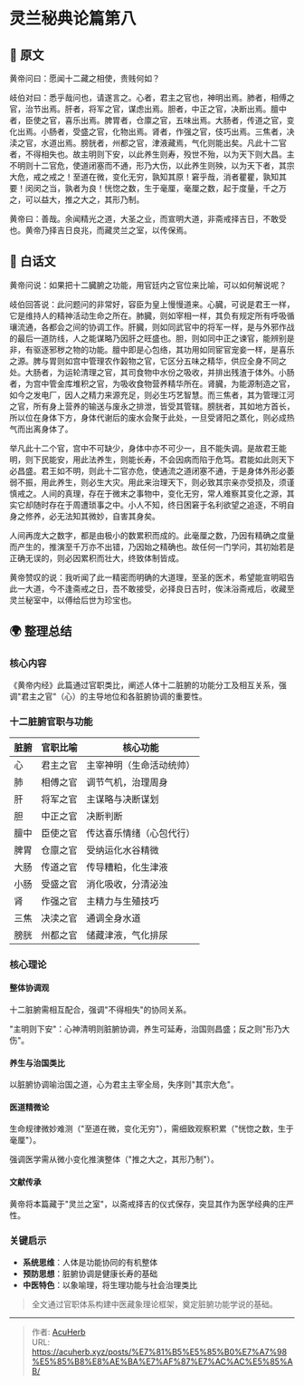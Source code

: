 # 灵兰秘典论篇第八


## 📜 原文

黄帝问曰：愿闻十二藏之相使，贵贱何如？

岐伯对曰：悉乎哉问也，请遂言之。心者，君主之官也，神明出焉。肺者，相傅之官，治节出焉。肝者，将军之官，谋虑出焉。胆者，中正之官，决断出焉。膻中者，臣使之官，喜乐出焉。脾胃者，仓廪之官，五味出焉。大肠者，传道之官，变化出焉。小肠者，受盛之官，化物出焉。肾者，作强之官，伎巧出焉。三焦者，决渎之官，水道出焉。膀胱者，州都之官，津液藏焉，气化则能出矣。凡此十二官者，不得相失也。故主明则下安，以此养生则寿，殁世不殆，以为天下则大昌。主不明则十二官危，使道闭塞而不通，形乃大伤，以此养生则殃，以为天下者，其宗大危，戒之戒之！至道在微，变化无穷，孰知其原！窘乎哉，消者瞿瞿，孰知其要！闵闵之当，孰者为良！恍惚之数，生于毫厘，毫厘之数，起于度量，千之万之，可以益大，推之大之，其形乃制。

黄帝曰：善哉。余闻精光之道，大圣之业，而宣明大道，非斋戒择吉日，不敢受也。黄帝乃择吉日良兆，而藏灵兰之室，以传保焉。

## 🌿 白话文

黄帝问说：如果把十二臓腑之功能，用官廷内之官位来比喻，可以如何解说呢？

岐伯回答说：此问题问的非常好，容臣为皇上慢慢道来。心臓，可说是君王一样，它是维持人的精神活动生命之所在。肺臓，则如宰相一样，其负有规定所有呼吸循瓖流通，各都会之间的协调工作。肝臓，则如同武官中的将军一样，是与外邪作战的最后一道防线，人之能谋略乃因肝之旺盛也。胆，则如同中正之谏官，能辨别是非，有驱逐邪秽之物的功能。膻中即是心包络，其功用如同宦官宠妾一样，是喜乐之源。脾与胃则如宫中管理农作榖物之官，它区分五味之精华，供应全身不同之处。大肠者，为运轮清理之官，其司食物中水份之吸收，并排出残渣于体外。小肠者，为宫中管金库堆积之官，为吸收食物营养精华所在。肾臓，为能源制造之官，如今之发电厂，因人之精力来源充足，则必生巧艺智慧。而三焦者，其为管理江河之官，所有身上营养的输送与废永之排泄，皆受其管辖。膀胱者，其如地方首长，所以位在身体下方，身体代谢后的废水会聚于此处，一旦受肾阳之蒸化，则必成热气而出离身体了。

举凡此十二个官，宫中不可缺少，身体中亦不可少一，且不能失调。是故君王能明，则下民能安，用此法养生，则能长寿，不会因病而陷于危笃。君能如此则天下必昌盛。君王如不明，则此十二官亦危，使通流之道闭塞不通，于是身体外形必萎弱不振，用此养生，则必生大灾。用此来治理天下，则必致其宗亲亦受损及，须谨慎戒之。人间的真理，存在于微末之事物中，变化无穷，常人难察其变化之源，其实它却随时存在于周遭琐事之中。小人不知，终日困窘于名利欲望之追逐，不明自身之修养，必无法知其微妙，自害其身矣。

人间再庞大之数字，都是由极小的数累积而成的。此毫厘之数，乃因有精确之度量而产生的，推演至千万亦不出错，乃因始之精确也。故任何一门学问，其初始若是正确无误的，则必因累积而壮大，终致体制皆成。

黄帝赞叹的说：我听闻了此一精密而明确的大道理，至圣的医术，希望能宣明昭告此一大道，今不逢斋戒之日，吾不敢接受，必择良日吉时，俟沬浴斋戒后，收藏至灵兰秘室中，以傅给后世为珍宝也。

## 🌍 整理总结

### 核心内容

《黄帝内经》此篇通过官职类比，阐述人体十二脏腑的功能分工及相互关系，强调"君主之官"（心）的主导地位和各脏腑协调的重要性。

### 十二脏腑官职与功能

| 脏腑   | 官职比喻   | 核心功能                                 |
|--------|------------|------------------------------------------|
| 心     | 君主之官   | 主宰神明（生命活动统帅）                |
| 肺     | 相傅之官   | 调节气机，治理周身                      |
| 肝     | 将军之官   | 主谋略与决断谋划                        |
| 胆     | 中正之官   | 决断判断                                 |
| 膻中   | 臣使之官   | 传达喜乐情绪（心包代行）                |
| 脾胃   | 仓廪之官   | 受纳运化水谷精微                        |
| 大肠   | 传道之官   | 传导糟粕，化生津液                      |
| 小肠   | 受盛之官   | 消化吸收，分清泌浊                      |
| 肾     | 作强之官   | 主精力与生殖技巧                        |
| 三焦   | 决渎之官   | 通调全身水道                            |
| 膀胱   | 州都之官   | 储藏津液，气化排尿                      |

### 核心理论

#### 整体协调观

十二脏腑需相互配合，强调"不得相失"的协同关系。

"主明则下安"：心神清明则脏腑协调，养生可延寿，治国则昌盛；反之则"形乃大伤"。

#### 养生与治国类比

以脏腑协调喻治国之道，心为君主主宰全局，失序则"其宗大危"。

#### 医道精微论

生命规律微妙难测（"至道在微，变化无穷"），需细致观察积累（"恍惚之数，生于毫厘"）。

强调医学需从微小变化推演整体（"推之大之，其形乃制"）。

#### 文献传承

黄帝将本篇藏于"灵兰之室"，以斋戒择吉的仪式保存，突显其作为医学经典的庄严性。

### 关键启示

- **系统思维**：人体是功能协同的有机整体
- **预防思想**：脏腑协调是健康长寿的基础
- **中医特色**：以象喻理，将生理功能与社会治理类比

> 全文通过官职体系构建中医藏象理论框架，奠定脏腑功能学说的基础。

---

> 作者: [AcuHerb](https://acuherb.xyz)  
> URL: https://acuherb.xyz/posts/%E7%81%B5%E5%85%B0%E7%A7%98%E5%85%B8%E8%AE%BA%E7%AF%87%E7%AC%AC%E5%85%AB/  

